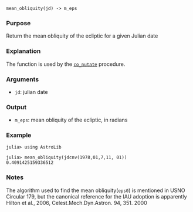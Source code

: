 ```
mean_obliquity(jd) -> m_eps
```

### Purpose

Return the mean obliquity of the ecliptic for a given Julian date

### Explanation

The function is used by the [`co_nutate`](@ref) procedure.

### Arguments

  * `jd`: julian date

### Output

  * `m_eps`: mean obliquity of the ecliptic, in radians

### Example

```jldoctest
julia> using AstroLib

julia> mean_obliquity(jdcnv(1978,01,7,11, 01))
0.4091425159336512
```

### Notes

The algorithm used to find the mean obliquity(`eps0`) is mentioned in USNO Circular 179, but the canonical reference for the IAU adoption is apparently Hilton et al., 2006, Celest.Mech.Dyn.Astron. 94, 351. 2000
